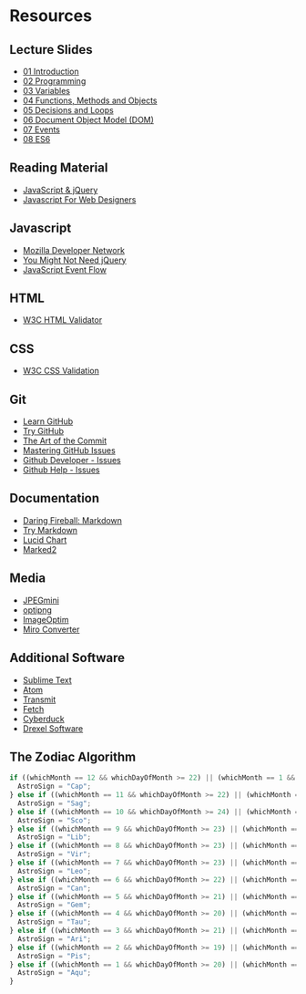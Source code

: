 # Resources

## Lecture Slides

- [01 Introduction](http://digm.drexel.edu/crs/IDM231/presentations/IDM231-01-introduction.pdf)
- [02 Programming](http://digm.drexel.edu/crs/IDM231/presentations/IDM231-02-programming.pdf)
- [03 Variables](http://digm.drexel.edu/crs/IDM231/presentations/IDM231-03-variables.pdf)
- [04 Functions, Methods and Objects](http://digm.drexel.edu/crs/IDM231/presentations/IDM231-04-functions_methods_objects.pdf)
- [05 Decisions and Loops](http://digm.drexel.edu/crs/IDM231/presentations/IDM231-05-decisions_loops.pdf)
- [06 Document Object Model (DOM)](http://digm.drexel.edu/crs/IDM231/presentations/IDM231-06-document_object_model.pdf)
- [07 Events](http://digm.drexel.edu/crs/IDM231/presentations/IDM231-07-events.pdf)
- [08 ES6](http://digm.drexel.edu/crs/IDM231/presentations/IDM231-08-es6.pdf)

## Reading Material

- [JavaScript & jQuery](https://www.amazon.com/JavaScript-JQuery-Interactive-Front-End-Development/dp/1118531647)
- [Javascript For Web Designers](https://abookapart.com/products/javascript-for-web-designers)

## Javascript

- [Mozilla Developer Network](https://developer.mozilla.org/en-US/docs/Web/JavaScript)
- [You Might Not Need jQuery](http://youmightnotneedjquery.com)
- [JavaScript Event Flow](https://blog.domfarolino.com/JavaScript-Event-Flow/)

## HTML

- [W3C HTML Validator](https://validator.w3.org)

## CSS

- [W3C CSS Validation](https://jigsaw.w3.org/css-validator/)

## Git

- [Learn GitHub](https://guides.github.com/activities/hello-world/)
- [Try GitHub](https://try.github.io/levels/1/challenges/1)
- [The Art of the Commit](http://alistapart.com/article/the-art-of-the-commit#section2)
- [Mastering GitHub Issues](https://guides.github.com/features/issues/)
- [Github Developer - Issues](https://developer.github.com/v3/issues/)
- [Github Help - Issues](https://help.github.com/articles/about-issues/)

## Documentation

- [Daring Fireball: Markdown](http://daringfireball.net/projects/markdown/)
- [Try Markdown](http://markdown-here.com/livedemo.html)
- [Lucid Chart](https://www.lucidchart.com)
- [Marked2](http://marked2app.com)

## Media

- [JPEGmini](http://www.jpegmini.com)
- [optipng](http://optipng.sourceforge.net)
- [ImageOptim](https://imageoptim.com/mac)
- [Miro Converter](http://www.mirovideoconverter.com)

## Additional Software

- [Sublime Text](https://www.sublimetext.com)
- [Atom](https://atom.io)
- [Transmit](https://panic.com/transmit/)
- [Fetch](http://fetchsoftworks.com)
- [Cyberduck](https://cyberduck.io)
- [Drexel Software](https://software.drexel.edu)

## The Zodiac Algorithm

```javascript
if ((whichMonth == 12 && whichDayOfMonth >= 22) || (whichMonth == 1 && whichDayOfMonth <= 19)) {
  AstroSign = "Cap";
} else if ((whichMonth == 11 && whichDayOfMonth >= 22) || (whichMonth == 12 && whichDayOfMonth <= 21)) {
  AstroSign = "Sag";
} else if ((whichMonth == 10 && whichDayOfMonth >= 24) || (whichMonth == 11 && whichDayOfMonth <= 21)) {
  AstroSign = "Sco";
} else if ((whichMonth == 9 && whichDayOfMonth >= 23) || (whichMonth == 10 && whichDayOfMonth <= 23)) {
  AstroSign = "Lib";
} else if ((whichMonth == 8 && whichDayOfMonth >= 23) || (whichMonth == 9 && whichDayOfMonth <= 22)) {
  AstroSign = "Vir";
} else if ((whichMonth == 7 && whichDayOfMonth >= 23) || (whichMonth == 8 && whichDayOfMonth <= 22)) {
  AstroSign = "Leo";
} else if ((whichMonth == 6 && whichDayOfMonth >= 22) || (whichMonth == 7 && whichDayOfMonth <= 22)) {
  AstroSign = "Can";
} else if ((whichMonth == 5 && whichDayOfMonth >= 21) || (whichMonth == 6 && whichDayOfMonth <= 21)) {
  AstroSign = "Gem";
} else if ((whichMonth == 4 && whichDayOfMonth >= 20) || (whichMonth == 5 && whichDayOfMonth <= 20)) {
  AstroSign = "Tau";
} else if ((whichMonth == 3 && whichDayOfMonth >= 21) || (whichMonth == 4 && whichDayOfMonth <= 19)) {
  AstroSign = "Ari";
} else if ((whichMonth == 2 && whichDayOfMonth >= 19) || (whichMonth == 3 && whichDayOfMonth <= 20)) {
  AstroSign = "Pis";
} else if ((whichMonth == 1 && whichDayOfMonth >= 20) || (whichMonth == 2 && whichDayOfMonth <= 18)) {
  AstroSign = "Aqu";
}
```
